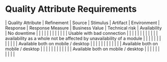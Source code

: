 # Quality Attribute Requirements

| Quality Attribute  | Refinement  | Source        | Stimulus         | Artifact      | Environment       | Response      | Response Measure        | Business Value  | Technical risk
|     Availability      |        No downtime   |       |           |           |           |       |       |       |       |       |
|           |  Usable with bad connection     |       |           |           |           |       |       |       |       |       |
|           |  availability as a whole not be affected by unavailability of a module |       |           |           |           |       |       |       |       |       |
|           |  Available both on mobile / desktop |       |           |           |           |       |       |       |       |       |
|           |  Available both on mobile / desktop |       |           |           |           |       |       |       |       |       |
|           |  Available both on mobile / desktop |       |           |           |           |       |       |       |       |       |